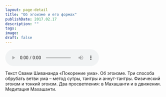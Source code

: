 ```yaml
---
layout: page-detail
title: "Об эгоизме и его формах"
publishDate: 2017.02.17
description: ""
tags:
image:
draft: false
---
```


<audio title="2017.02.17 - Об эгоизме и его формах.mp3" src="https://filer-api.advayta.org/v1.0/public/files/74897" controls=""></audio>

 Текст Свами Шивананда «Покорение ума». Об эгоизме. Три способа обрубать ветви ума – метод сутры, тантры и аннут-тантры. Физический эгоизм и тонкий эгоизм. Два просветления: в Махашанти и в движении. Медитация Махашанти. 

  
